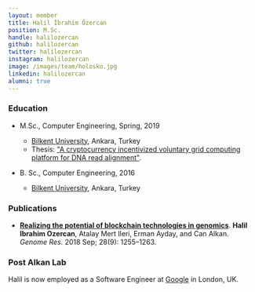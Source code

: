 ```yaml
---
layout: member
title: Halil İbrahim Özercan
position: M.Sc. 
handle: halilozercan
github: halilozercan
twitter: halilozercan
instagram: halilozercan
image: /images/team/holosko.jpg
linkedin: halilozercan
alumni: true
---
```


### Education
  
- M.Sc., Computer Engineering, Spring, 2019
  - [Bilkent University](http://www.cs.bilkent.edu.tr/), Ankara, Turkey 
  - Thesis: ["A cryptocurrency incentivized voluntary grid computing platform for DNA read alignment"](https://tez.yok.gov.tr/UlusalTezMerkezi/tezDetay.jsp?id=GBP9_s_CeuzDAn-CaOlOmQ&no=-nn8esht_gQgWS7bJ_mYEw).
  
- B. Sc., Computer Engineering, 2016 
  - [Bilkent University](http://www.cs.bilkent.edu.tr/), Ankara, Turkey

### Publications

- [**Realizing the potential of blockchain technologies in genomics**](https://www.ncbi.nlm.nih.gov/pmc/articles/PMC6120626/). **Halil Ibrahim Ozercan**, Atalay Mert Ileri, Erman Ayday, and Can Alkan. *Genome Res.* 2018 Sep; 28(9): 1255–1263. 

### Post Alkan Lab

 Halil is now employed as a Software Engineer at [Google](http://www.google.com) in London, UK.
